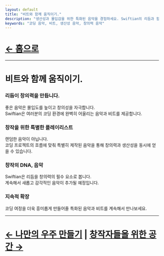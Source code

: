 ```yaml
---
layout: default
title: "비트와 함께 움직이기."
description: "생산성과 몰입감을 위한 특화된 음악을 경험하세요. Swiftian의 리듬과 함께 더욱 창의적인 코딩을 즐겨보세요."
keywords: "코딩 음악, 비트, 생산성 음악, 창의력 음악"
---
```


# [← 홈으로](/ko/)
---

# 비트와 함께 움직이기.

### 리듬이 창의력을 만듭니다.
좋은 음악은 몰입도를 높이고 창의성을 자극합니다.  
Swiftian은 여러분의 코딩 환경에 완벽히 어울리는 음악과 비트를 제공합니다.

### 창작을 위한 특별한 플레이리스트
랜덤한 음악이 아닙니다.  
코딩 프로젝트의 흐름에 맞춰 특별히 제작된 음악을 통해 창의력과 생산성을 동시에 얻을 수 있습니다.

### 창작의 DNA, 음악
Swiftian은 리듬을 창의력의 필수 요소로 봅니다.  
계속해서 새롭고 감각적인 음악이 추가될 예정입니다.

### 지속적 확장
코딩 여정을 더욱 흥미롭게 만들어줄 특화된 음악과 비트를 계속해서 만나보세요.

---

# [← 나만의 우주 만들기](/ko/universe/) | [창작자들을 위한 공간 →](/ko/creators/)
